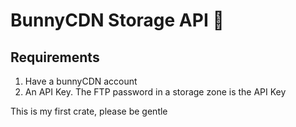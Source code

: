 # BunnyCDN Storage API 🐰

## Requirements

 1. Have a bunnyCDN account
 2. An API Key. The FTP password in a storage zone is the API Key


This is my first crate, please be gentle
